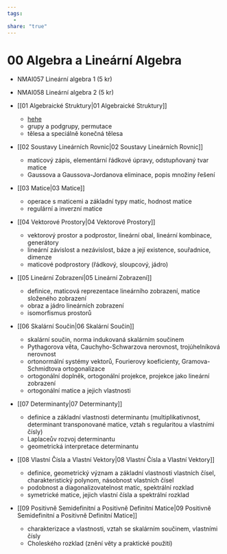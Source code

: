 ```yaml
---
tags:
  - 
share: "true"
---
```


# 00 Algebra a Lineární Algebra

- NMAI057 Lineární algebra 1 (5 kr)
- NMAI058 Lineární algebra 2 (5 kr)

- [[01 Algebraické Struktury|01 Algebraické Struktury]]
	- [hehe](<01 Algebraické Struktury>)
	- grupy a podgrupy, permutace
	- tělesa a speciálně konečná tělesa
- [[02 Soustavy Lineárních Rovnic|02 Soustavy Lineárních Rovnic]]
	- maticový zápis, elementární řádkové úpravy, odstupňovaný tvar matice
	- Gaussova a Gaussova-Jordanova eliminace, popis množiny řešení
- [[03 Matice|03 Matice]]
	- operace s maticemi a základní typy matic, hodnost matice
	- regulární a inverzní matice
- [[04 Vektorové Prostory|04 Vektorové Prostory]]
	- vektorový prostor a podprostor, lineární obal, lineární kombinace, generátory
	- lineární závislost a nezávislost, báze a její existence, souřadnice, dimenze
	- maticové podprostory (řádkový, sloupcový, jádro)
- [[05 Lineární Zobrazení|05 Lineární Zobrazení]]
	- definice, maticová reprezentace lineárního zobrazení, matice složeného zobrazení
	- obraz a jádro lineárních zobrazení
	- isomorfismus prostorů
- [[06 Skalární Součin|06 Skalární Součin]]
	- skalární součin, norma indukovaná skalárním součinem
	- Pythagorova věta, Cauchyho-Schwarzova nerovnost, trojúhelníková nerovnost
	- ortonormální systémy vektorů, Fourierovy koeficienty, Gramova-Schmidtova ortogonalizace
	- ortogonální doplněk, ortogonální projekce, projekce jako lineární zobrazení
	- ortogonální matice a jejich vlastnosti
- [[07 Determinanty|07 Determinanty]]
	- definice a základní vlastnosti determinantu (multiplikativnost, determinant transponované matice, vztah s regularitou a vlastními čísly)
	- Laplaceův rozvoj determinantu
	- geometrická interpretace determinantu
- [[08 Vlastní Čísla a Vlastní Vektory|08 Vlastní Čísla a Vlastní Vektory]]
	- definice, geometrický význam a základní vlastnosti vlastních čísel, charakteristický polynom, násobnost vlastních čísel
	- podobnost a diagonalizovatelnost matic, spektrální rozklad
	- symetrické matice, jejich vlastní čísla a spektrální rozklad
- [[09 Positivně Semidefinitní a Positivně Definitní Matice|09 Positivně Semidefinitní a Positivně Definitní Matice]]
	- charakterizace a vlastnosti, vztah se skalárním součinem, vlastními čísly
	- Choleského rozklad (znění věty a praktické použití)